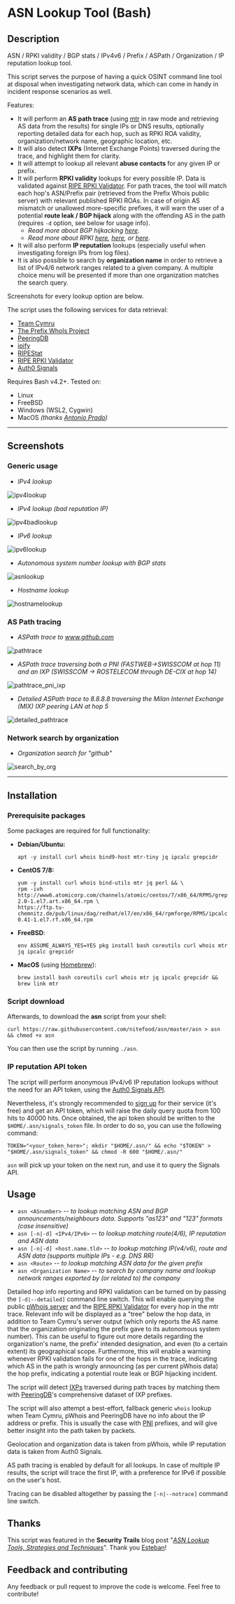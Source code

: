 # ASN Lookup Tool (Bash)

## Description

ASN / RPKI validity / BGP stats / IPv4v6 / Prefix / ASPath / Organization / IP reputation lookup tool.

This script serves the purpose of having a quick OSINT command line tool at disposal when investigating network data, which can come in handy in incident response scenarios as well.

Features:

- It will perform an **AS path trace** (using [mtr](https://github.com/traviscross/mtr) in raw mode and retrieving AS data from the results) for single IPs or DNS results, optionally reporting detailed data for each hop, such as RPKI ROA validity, organization/network name, geographic location, etc.
- It will also detect **IXPs** (Internet Exchange Points) traversed during the trace, and highlight them for clarity.
- It will attempt to lookup all relevant **abuse contacts** for any given IP or prefix.
- It will perform **RPKI validity** lookups for every possible IP. Data is validated against [RIPE RPKI Validator](https://rpki-validator.ripe.net/). For path traces, the tool will match each hop's ASN/Prefix pair (retrieved from the Prefix Whois public server) with relevant published RPKI ROAs. In case of origin AS mismatch or unallowed more-specific prefixes, it will warn the user of a potential **route leak / BGP hijack** along with the offending AS in the path (requires `-d` option, see below for usage info).
  - *Read more about BGP hijkacking [here](https://en.wikipedia.org/wiki/BGP_hijacking).*
  - *Read more about RPKI [here](https://en.wikipedia.org/wiki/Resource_Public_Key_Infrastructure), [here](https://blog.cloudflare.com/rpki/), or [here](https://www.ripe.net/manage-ips-and-asns/resource-management/certification).*
- It will also perform **IP reputation** lookups (especially useful when investigating foreign IPs from log files).
- It is also possible to search by **organization name** in order to retrieve a list of IPv4/6 network ranges related to a given company. A multiple choice menu will be presented if more than one organization matches the search query.

Screenshots for every lookup option are below.

The script uses the following services for data retrieval:
* [Team Cymru](https://team-cymru.com/community-services/ip-asn-mapping/)
* [The Prefix WhoIs Project](https://pwhois.org/)
* [PeeringDB](https://www.peeringdb.com/)
* [ipify](https://www.ipify.org/)
* [RIPEStat](https://stat.ripe.net/)
* [RIPE RPKI Validator](https://rpki-validator.ripe.net/)
* [Auth0 Signals](https://auth0.com/signals)

Requires Bash v4.2+. Tested on: 

* Linux
* FreeBSD
* Windows (WSL2, Cygwin)
* MacOS *(thanks [Antonio Prado](https://github.com/Antonio-Prado))*

---

## Screenshots

### Generic usage ###

* _IPv4 lookup_

![ipv4lookup](https://user-images.githubusercontent.com/24555810/96518776-dc320b80-126b-11eb-9fb8-cfc874be09b0.png)

* _IPv4 lookup (bad reputation IP)_

![ipv4badlookup](https://user-images.githubusercontent.com/24555810/96518877-1ef3e380-126c-11eb-8036-043a8d45aabc.png)

* _IPv6 lookup_

![ipv6lookup](https://user-images.githubusercontent.com/24555810/96518993-4f3b8200-126c-11eb-97c4-2d5d89763fe6.png)

* _Autonomous system number lookup with BGP stats_

![asnlookup](https://user-images.githubusercontent.com/24555810/95674499-e475b100-0bb0-11eb-89db-a670442462cf.png)

* _Hostname lookup_

![hostnamelookup](https://user-images.githubusercontent.com/24555810/96519069-7bef9980-126c-11eb-92a3-6270c1b863cf.png)

### AS Path tracing ###

* _ASPath trace to www.github.com_

![pathtrace](https://user-images.githubusercontent.com/24555810/96940658-9b86fc00-14d0-11eb-8a46-e8dc373f2537.png)


* *ASPath trace traversing both a PNI (FASTWEB->SWISSCOM at hop 11) and an IXP (SWISSCOM -> ROSTELECOM through DE-CIX at hop 14)*

![pathtrace_pni_ixp](https://user-images.githubusercontent.com/24555810/96941621-2e289a80-14d3-11eb-95b7-99c1bd3b2add.png)


* _Detailed ASPath trace to 8.8.8.8 traversing the Milan Internet Exchange (MIX) IXP peering LAN at hop 5_

![detailed_pathtrace](https://user-images.githubusercontent.com/24555810/96940972-7b0b7180-14d1-11eb-8132-456521123e6a.png)


### Network search by organization ###

* _Organization search for "github"_

![search_by_org](https://user-images.githubusercontent.com/24555810/96520260-f7eae100-126e-11eb-8987-52b97c75faaf.png)

---

## Installation

### Prerequisite packages

Some packages are required for full functionality:

* **Debian/Ubuntu:**

  `apt -y install curl whois bind9-host mtr-tiny jq ipcalc grepcidr`

* **CentOS 7/8:**

  ```
  yum -y install curl whois bind-utils mtr jq perl && \
  rpm -ivh http://www6.atomicorp.com/channels/atomic/centos/7/x86_64/RPMS/grepcidr-2.0-1.el7.art.x86_64.rpm \
  https://ftp.tu-chemnitz.de/pub/linux/dag/redhat/el7/en/x86_64/rpmforge/RPMS/ipcalc-0.41-1.el7.rf.x86_64.rpm
  ```

* **FreeBSD**:

  `env ASSUME_ALWAYS_YES=YES pkg install bash coreutils curl whois mtr jq ipcalc grepcidr`

* **MacOS** (using [Homebrew](https://brew.sh)):

  `brew install bash coreutils curl whois mtr jq ipcalc grepcidr && brew link mtr`

### Script download

Afterwards, to download the **asn** script from your shell:

`curl https://raw.githubusercontent.com/nitefood/asn/master/asn > asn && chmod +x asn`

You can then use the script by running `./asn`.

### IP reputation API token

The script will perform anonymous IPv4/v6 IP reputation lookups without the need for an API token, using the [Auth0 Signals API](https://auth0.com/signals/).

Nevertheless, it's strongly recommended to [sign up](https://auth0.com/signals/api/signup) for their service (it's free) and get an API token, which will raise the daily query quota from 100 hits to 40000 hits.
Once obtained, the api token should be written to the `$HOME/.asn/signals_token` file.
In order to do so, you can use the following command:

`TOKEN="<your_token_here>"; mkdir "$HOME/.asn/" && echo "$TOKEN" > "$HOME/.asn/signals_token" && chmod -R 600 "$HOME/.asn/"`

`asn` will pick up your token on the next run, and use it to query the Signals API.

## Usage

* `asn <ASnumber>` -- _to lookup matching ASN and BGP announcements/neighbours data. Supports "as123" and "123" formats (case insensitive)_
* `asn [-n|-d] <IPv4/IPv6>` -- _to lookup matching route(4/6), IP reputation and ASN data_
* `asn [-n|-d] <host.name.tld>` -- _to lookup matching IP(v4/v6), route and ASN data (supports multiple IPs - e.g. DNS RR)_
* `asn <Route>` -- _to lookup matching ASN data for the given prefix_
* `asn <Organization Name>` -- _to search by company name and lookup network ranges exported by (or related to) the company_

Detailed hop info reporting and RPKI validation can be turned on by passing the `[-d|--detailed]` command line switch. This will enable querying the public [pWhois server](https://pwhois.org/server.who) and the [RIPE RPKI Validator](https://rpki-validator.ripe.net/) for every hop in the mtr trace. Relevant info will be displayed as a "tree" below the hop data, in addition to Team Cymru's server output (which only reports the AS name that the organization originating the prefix gave to its autonomous system number). This can be useful to figure out more details regarding the organization's name, the prefix' intended designation, and even (to a certain extent) its geographical scope. Furthermore, this will enable a warning whenever RPKI validation fails for one of the hops in the trace, indicating which AS in the path is wrongly announcing (as per current pWhois data) the hop prefix, indicating a potential route leak or BGP hijacking incident.

The script will detect [IXPs](https://en.wikipedia.org/wiki/Internet_exchange_point) traversed during path traces by matching them with [PeeringDB](https://www.peeringdb.com/)'s comprehensive dataset of IXP prefixes.

The script will also attempt a best-effort, fallback generic `whois` lookup when Team Cymru, pWhois and PeeringDB have no info about the IP address or prefix. This is usually the case with [PNI](https://en.wikipedia.org/wiki/Peering#Private_peering) prefixes, and will give better insight into the path taken by packets.

Geolocation and organization data is taken from pWhois, while IP reputation data is taken from Auth0 Signals.

AS path tracing is enabled by default for all lookups. In case of multiple IP results, the script will trace the first IP, with a preference for IPv6 if possible on the user's host.

Tracing can be disabled altogether by passing the `[-n|--notrace]` command line switch.

## Thanks

This script was featured in the **Security Trails** blog post "[_ASN Lookup Tools, Strategies and Techniques_](https://securitytrails.com/blog/asn-lookup#autonomous-system-lookup-script)". Thank you [Esteban](https://www.estebanborges.com/)!

## Feedback and contributing

Any feedback or pull request to improve the code is welcome. Feel free to contribute!

